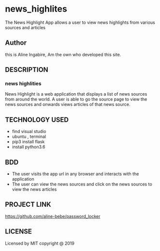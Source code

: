 # news_highlites

The News Highlight App allows a user to view news highlights from various sources and articles
## Author
this is Aline Ingabire, Am the own who developed this site.
## DESCRIPTION
### news highlities
News Highlight is a web application that displays a list of news sources from around the world. A user is able to go the source page to view the news sources and onwards views articles of that news source. 

## TECHNOLOGY USED
* find visual studio
* ubuntu , terminal
* pip3 install flask
* install python3.6

  
## BDD
* The user visits the app url in any browser and interacts with the application
* The user can view the news sources and click on the news sources to view the news articles

## PROJECT LINK
   https://github.com/aline-bebe/password_locker



## LICENSE
Licensed by MIT copyright @ 2019 
